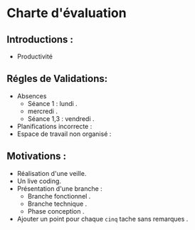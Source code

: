 # Charte d'évaluation

## Introductions :
- Productivité 

## Régles de Validations:

- Absences 
    - Séance 1 : lundi .
    - mercredi .
    - Séance 1,3 : vendredi .
- Planifications incorrecte : 
- Espace de travail non organisé :

## Motivations :

- Réalisation d'une veille.
- Un live coding.
- Présentation d'une branche :
    - Branche fonctionnel .
    - Branche technique .
    - Phase conception .
- Ajouter un point pour chaque ```cinq``` tache sans remarques .


